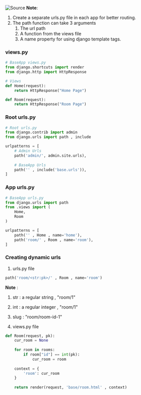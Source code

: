![Source](https://youtu.be/PtQiiknWUcI?t=2129)
**Note**:
1. Create a separate urls.py file in each app for better routing.
2. The path function can take 3 arguments
	1. The url path
	2. A function from the views file
	3. A name property for using django template tags.
### views.py
```python
# BaseApp views.py
from django.shortcuts import render
from django.http import HttpResponse

# Views
def Home(request):
	return HttpResponse("Home Page")

def Room(request):
	return HttpResponse("Room Page")
```

### Root urls.py
```python
# Root urls.py
from django.contrib import admin
from django.urls import path , include

urlpatterns = [
	# Admin Urls
	path('admin/', admin.site.urls),
	
	# BaseApp Urls
	path('' , include('base.urls')),
]
```

### App urls.py
```python
# BaseApp urls.py
from django.urls import path
from .views import (
	Home,
	Room
)

urlpatterns = [
	path('' , Home , name='home'),
	path('room/' , Room , name='room'),
]
```

### Creating dynamic urls

1. urls.py file
```python
path('room/<str:pk>/' , Room , name='room')
```
**Note** :
1. str : a regular string , "room/1"
2. int : a regular integer , "room/1"
3. slug : "room/room-id-1"

2. views.py file
```python
def Room(request, pk):
	cur_room = None
	
	for room in rooms:
		if room["id"] == int(pk):
			cur_room = room
		
	context = {
		'room': cur_room
	}
		
	return render(request, 'base/room.html' , context)
```
